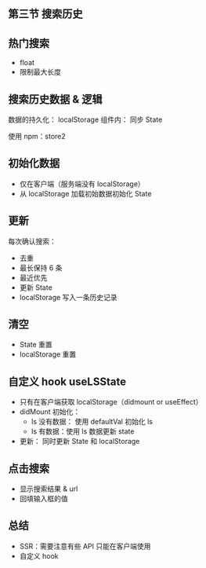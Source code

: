 ## 第三节 搜索历史

## 热门搜索

- float
- 限制最大长度

## 搜索历史数据 & 逻辑

数据的持久化： localStorage 组件内： 同步 State

使用 npm：store2

## 初始化数据

- 仅在客户端（服务端没有 localStorage）
- 从 localStorage 加载初始数据初始化 State

## 更新

每次确认搜索：

- 去重
- 最长保持 6 条
- 最近优先
- 更新 State
- localStorage 写入一条历史记录

## 清空

- State 重置
- localStorage 重置

## 自定义 hook useLSState

- 只有在客户端获取 localStorage（didmount or useEffect）
- didMount 初始化：
  - ls 没有数据： 使用 defaultVal 初始化 ls
  - ls 有数据：使用 ls 数据更新 state
- 更新： 同时更新 State 和 localStorage

## 点击搜索

- 显示搜索结果 & url
- 回填输入框的值

## 总结

- SSR：需要注意有些 API 只能在客户端使用
- 自定义 hook